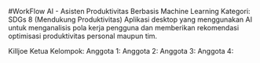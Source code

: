 #WorkFlow AI - Asisten Produktivitas Berbasis Machine Learning
Kategori: SDGs 8 (Mendukung Produktivitas)
Aplikasi desktop yang menggunakan AI untuk menganalisis pola kerja pengguna dan memberikan rekomendasi optimisasi produktivitas personal maupun tim.

Killjoe
Ketua Kelompok:
Anggota 1:
Anggota 2:
Anggota 3:
Anggota 4:
